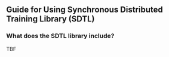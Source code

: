 ## Guide for Using Synchronous Distributed Training Library (SDTL)

### What does the SDTL library include?
TBF

